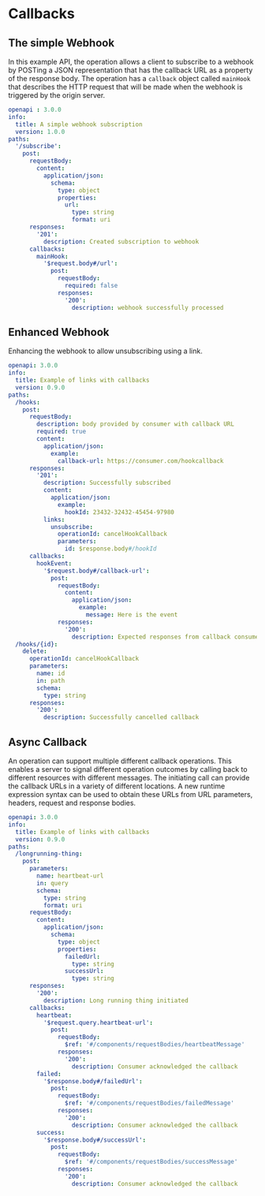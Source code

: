 # Callbacks

## The simple Webhook

In this example API, the operation allows a client to subscribe to a webhook by POSTing a JSON representation that has the callback URL as a property of the response body.  The operation has a `callback` object called `mainHook` that describes the HTTP request that will be made when the webhook is triggered by the origin server.

```yaml
openapi : 3.0.0
info:
  title: A simple webhook subscription
  version: 1.0.0
paths: 
  '/subscribe':
    post:
      requestBody:
        content:
          application/json: 
            schema:
              type: object
              properties:
                url: 
                  type: string
                  format: uri 
      responses:
        '201':
          description: Created subscription to webhook
      callbacks:
        mainHook:
          '$request.body#/url':
            post:
              requestBody:
                required: false
              responses:
                '200':
                  description: webhook successfully processed
```

## Enhanced Webhook

Enhancing the webhook to allow unsubscribing using a link.

```yaml
openapi: 3.0.0
info:
  title: Example of links with callbacks
  version: 0.9.0
paths:
  /hooks:
    post:
      requestBody:    
        description: body provided by consumer with callback URL
        required: true
        content:
          application/json:
            example:
              callback-url: https://consumer.com/hookcallback
      responses:      
        '201':
          description: Successfully subscribed
          content:
            application/json:
              example:
                hookId: 23432-32432-45454-97980
          links:
            unsubscribe:
              operationId: cancelHookCallback
              parameters: 
                id: $response.body#/hookId
      callbacks:
        hookEvent:
          '$request.body#/callback-url':
            post:
              requestBody:
                content:
                  application/json:
                    example:
                      message: Here is the event
              responses:
                '200':
                  description: Expected responses from callback consumer
  /hooks/{id}:
    delete:
      operationId: cancelHookCallback
      parameters:
        name: id
        in: path
        schema: 
          type: string
      responses:
        '200':
          description: Successfully cancelled callback

```

## Async Callback
An operation can support multiple different callback operations.  This enables a server to signal different operation outcomes by calling back to different resources with different messages.  The initiating call can provide the callback URLs in a variety of different locations.  A new runtime expression syntax can be used to obtain these URLs from URL parameters, headers, request and response bodies.

```yaml
openapi: 3.0.0
info:
  title: Example of links with callbacks
  version: 0.9.0
paths:
  /longrunning-thing:
    post: 
      parameters:
        name: heartbeat-url
        in: query
        schema:
          type: string
          format: uri
      requestBody:
        content:
          application/json:
            schema:
              type: object
              properties:
                failedUrl:
                  type: string
                successUrl:
                  type: string
      responses:
        '200': 
          description: Long running thing initiated
      callbacks:
        heartbeat:
          '$request.query.heartbeat-url':
            post:
              requestBody:
                $ref: '#/components/requestBodies/heartbeatMessage'
              responses:
                '200':
                  description: Consumer acknowledged the callback   
        failed:
          '$response.body#/failedUrl':
            post:
              requestBody:
                $ref: '#/components/requestBodies/failedMessage'
              responses:
                '200':
                  description: Consumer acknowledged the callback   
        success:
          '$response.body#/successUrl':
            post:
              requestBody:
                $ref: '#/components/requestBodies/successMessage'
              responses:
                '200':
                  description: Consumer acknowledged the callback   
```
